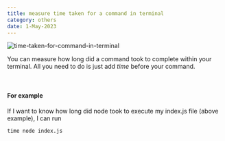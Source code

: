 ```yaml
---
title: measure time taken for a command in terminal
category: others
date: 1-May-2023
---
```


<img src='https://user-images.githubusercontent.com/43666833/235449779-3d4533df-0b9d-4ac0-8486-4324e5cd1ed3.gif' alt='time-taken-for-command-in-terminal'>

You can measure how long did a command took to complete within your terminal. All you need to do is just add _time_ before your command.

<br />

#### For example

If I want to know how long did node took to execute my index.js file (above example), I can run

```
time node index.js
```

